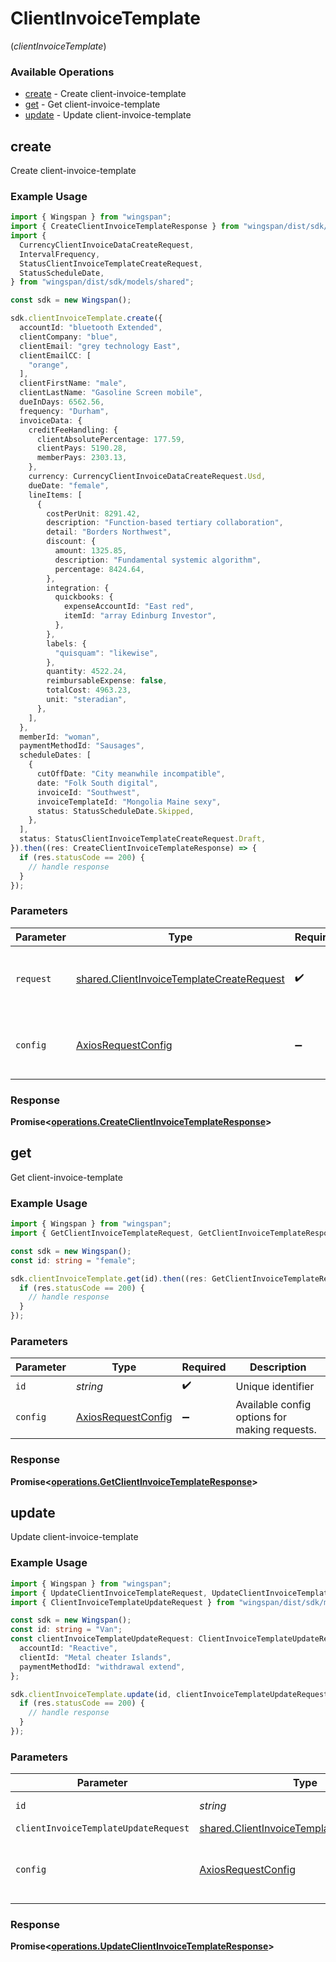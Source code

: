 # ClientInvoiceTemplate
(*clientInvoiceTemplate*)

### Available Operations

* [create](#create) - Create client-invoice-template
* [get](#get) - Get client-invoice-template
* [update](#update) - Update client-invoice-template

## create

Create client-invoice-template

### Example Usage

```typescript
import { Wingspan } from "wingspan";
import { CreateClientInvoiceTemplateResponse } from "wingspan/dist/sdk/models/operations";
import {
  CurrencyClientInvoiceDataCreateRequest,
  IntervalFrequency,
  StatusClientInvoiceTemplateCreateRequest,
  StatusScheduleDate,
} from "wingspan/dist/sdk/models/shared";

const sdk = new Wingspan();

sdk.clientInvoiceTemplate.create({
  accountId: "bluetooth Extended",
  clientCompany: "blue",
  clientEmail: "grey technology East",
  clientEmailCC: [
    "orange",
  ],
  clientFirstName: "male",
  clientLastName: "Gasoline Screen mobile",
  dueInDays: 6562.56,
  frequency: "Durham",
  invoiceData: {
    creditFeeHandling: {
      clientAbsolutePercentage: 177.59,
      clientPays: 5190.28,
      memberPays: 2303.13,
    },
    currency: CurrencyClientInvoiceDataCreateRequest.Usd,
    dueDate: "female",
    lineItems: [
      {
        costPerUnit: 8291.42,
        description: "Function-based tertiary collaboration",
        detail: "Borders Northwest",
        discount: {
          amount: 1325.85,
          description: "Fundamental systemic algorithm",
          percentage: 8424.64,
        },
        integration: {
          quickbooks: {
            expenseAccountId: "East red",
            itemId: "array Edinburg Investor",
          },
        },
        labels: {
          "quisquam": "likewise",
        },
        quantity: 4522.24,
        reimbursableExpense: false,
        totalCost: 4963.23,
        unit: "steradian",
      },
    ],
  },
  memberId: "woman",
  paymentMethodId: "Sausages",
  scheduleDates: [
    {
      cutOffDate: "City meanwhile incompatible",
      date: "Folk South digital",
      invoiceId: "Southwest",
      invoiceTemplateId: "Mongolia Maine sexy",
      status: StatusScheduleDate.Skipped,
    },
  ],
  status: StatusClientInvoiceTemplateCreateRequest.Draft,
}).then((res: CreateClientInvoiceTemplateResponse) => {
  if (res.statusCode == 200) {
    // handle response
  }
});
```

### Parameters

| Parameter                                                                                              | Type                                                                                                   | Required                                                                                               | Description                                                                                            |
| ------------------------------------------------------------------------------------------------------ | ------------------------------------------------------------------------------------------------------ | ------------------------------------------------------------------------------------------------------ | ------------------------------------------------------------------------------------------------------ |
| `request`                                                                                              | [shared.ClientInvoiceTemplateCreateRequest](../../models/shared/clientinvoicetemplatecreaterequest.md) | :heavy_check_mark:                                                                                     | The request object to use for the request.                                                             |
| `config`                                                                                               | [AxiosRequestConfig](https://axios-http.com/docs/req_config)                                           | :heavy_minus_sign:                                                                                     | Available config options for making requests.                                                          |


### Response

**Promise<[operations.CreateClientInvoiceTemplateResponse](../../models/operations/createclientinvoicetemplateresponse.md)>**


## get

Get client-invoice-template

### Example Usage

```typescript
import { Wingspan } from "wingspan";
import { GetClientInvoiceTemplateRequest, GetClientInvoiceTemplateResponse } from "wingspan/dist/sdk/models/operations";

const sdk = new Wingspan();
const id: string = "female";

sdk.clientInvoiceTemplate.get(id).then((res: GetClientInvoiceTemplateResponse) => {
  if (res.statusCode == 200) {
    // handle response
  }
});
```

### Parameters

| Parameter                                                    | Type                                                         | Required                                                     | Description                                                  |
| ------------------------------------------------------------ | ------------------------------------------------------------ | ------------------------------------------------------------ | ------------------------------------------------------------ |
| `id`                                                         | *string*                                                     | :heavy_check_mark:                                           | Unique identifier                                            |
| `config`                                                     | [AxiosRequestConfig](https://axios-http.com/docs/req_config) | :heavy_minus_sign:                                           | Available config options for making requests.                |


### Response

**Promise<[operations.GetClientInvoiceTemplateResponse](../../models/operations/getclientinvoicetemplateresponse.md)>**


## update

Update client-invoice-template

### Example Usage

```typescript
import { Wingspan } from "wingspan";
import { UpdateClientInvoiceTemplateRequest, UpdateClientInvoiceTemplateResponse } from "wingspan/dist/sdk/models/operations";
import { ClientInvoiceTemplateUpdateRequest } from "wingspan/dist/sdk/models/shared";

const sdk = new Wingspan();
const id: string = "Van";
const clientInvoiceTemplateUpdateRequest: ClientInvoiceTemplateUpdateRequest = {
  accountId: "Reactive",
  clientId: "Metal cheater Islands",
  paymentMethodId: "withdrawal extend",
};

sdk.clientInvoiceTemplate.update(id, clientInvoiceTemplateUpdateRequest).then((res: UpdateClientInvoiceTemplateResponse) => {
  if (res.statusCode == 200) {
    // handle response
  }
});
```

### Parameters

| Parameter                                                                                              | Type                                                                                                   | Required                                                                                               | Description                                                                                            |
| ------------------------------------------------------------------------------------------------------ | ------------------------------------------------------------------------------------------------------ | ------------------------------------------------------------------------------------------------------ | ------------------------------------------------------------------------------------------------------ |
| `id`                                                                                                   | *string*                                                                                               | :heavy_check_mark:                                                                                     | Unique identifier                                                                                      |
| `clientInvoiceTemplateUpdateRequest`                                                                   | [shared.ClientInvoiceTemplateUpdateRequest](../../models/shared/clientinvoicetemplateupdaterequest.md) | :heavy_minus_sign:                                                                                     | N/A                                                                                                    |
| `config`                                                                                               | [AxiosRequestConfig](https://axios-http.com/docs/req_config)                                           | :heavy_minus_sign:                                                                                     | Available config options for making requests.                                                          |


### Response

**Promise<[operations.UpdateClientInvoiceTemplateResponse](../../models/operations/updateclientinvoicetemplateresponse.md)>**


